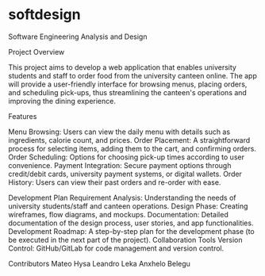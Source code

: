 # softdesign
Software Engineering Analysis and Design


Project Overview

This project aims to develop a web application that enables university students and staff to order food from the university canteen online. The app will provide a user-friendly interface for browsing menus, placing orders, and scheduling pick-ups, thus streamlining the canteen's operations and improving the dining experience.

Features


Menu Browsing: Users can view the daily menu with details such as ingredients, calorie count, and prices.
Order Placement: A straightforward process for selecting items, adding them to the cart, and confirming orders.
Order Scheduling: Options for choosing pick-up times according to user convenience.
Payment Integration: Secure payment options through credit/debit cards, university payment systems, or digital wallets.
Order History: Users can view their past orders and re-order with ease.

Development Plan
Requirement Analysis: Understanding the needs of university students/staff and canteen operations.
Design Phase: Creating wireframes, flow diagrams, and mockups.
Documentation: Detailed documentation of the design process, user stories, and app functionalities.
Development Roadmap: A step-by-step plan for the development phase (to be executed in the next part of the project).
Collaboration Tools
Version Control: GitHub/GitLab for code management and version control.

Contributors
Mateo Hysa
Leandro Leka
Anxhelo Belegu
